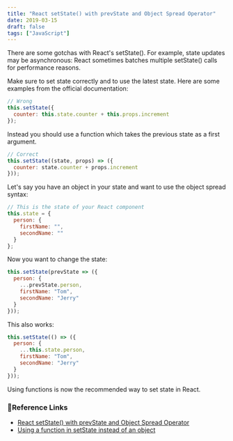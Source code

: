 ```yaml
---
title: "React setState() with prevState and Object Spread Operator"
date: 2019-03-15
draft: false
tags: ["JavaScript"]
---
```


There are some gotchas with React's setState(). For example, state updates may be asynchronous: React sometimes batches multiple setState() calls for performance reasons.

Make sure to set state correctly and to use the latest state. Here are some examples from the official documentation:

```js
// Wrong
this.setState({
  counter: this.state.counter + this.props.increment
});
```

Instead you should use a function which takes the previous state as a first argument.

```js
// Correct
this.setState((state, props) => ({
  counter: state.counter + props.increment
}));
```

Let's say you have an object in your state and want to use the object spread syntax:

```js
// This is the state of your React component
this.state = {
  person: {
    firstName: "",
    secondName: ""
  }
};
```

Now you want to change the state:

```js
this.setState(prevState => ({
  person: {
    ...prevState.person,
    firstName: "Tom",
    secondName: "Jerry"
  }
}));
```

This also works:

```js
this.setState(() => ({
  person: {
    ...this.state.person,
    firstName: "Tom",
    secondName: "Jerry"
  }
}));
```

Using functions is now the recommended way to set state in React.

### 🧩Reference Links

- [React setState() with prevState and Object Spread Operator](https://www.rockyourcode.com/react-set-state-with-prev-state-and-object-spread-operator)
- [Using a function in setState instead of an object](https://medium.com/@wisecobbler/using-a-function-in-setstate-instead-of-an-object-1f5cfd6e55d1)
